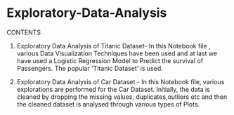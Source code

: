 # Exploratory-Data-Analysis

CONTENTS
1) Exploratory Data Analysis of Titanic Dataset- In this Notebook file , various Data Visualization Techniques have been used and at last we have used a Logistic Regression Model to Predict the survival of Passengers. The popular 'Titanic Dataset' is used.

2) Exploratory Data Analysis of Car Dataset - In this Notebook file, various explorations are performed for the Car Dataset. Initially, the data is cleaned by dropping the missing values, duplicates,outliers etc and then the cleaned dataset is analysed through various types of Plots.  
